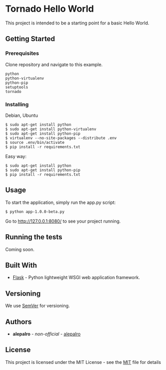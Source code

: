# Tornado Hello World

This project is intended to be a starting point for a basic Hello World.

## Getting Started

### Prerequisites

Clone repository and navigate to this example.

```
python
python-virtualenv
python-pip
setuptools
tornado
```

### Installing

Debian, Ubuntu

```
$ sudo apt-get install python
$ sudo apt-get install python-virtualenv
$ sudo apt-get install python-pip
$ virtualenv --no-site-packages --distribute .env
$ source .env/bin/activate
$ pip install -r requirements.txt
```

Easy way:

```
$ sudo apt-get install python
$ sudo apt-get install python-pip
$ pip install -r requirements.txt
```

## Usage

To start the application, simply run the app.py script:
```
$ python app-1.0.0-beta.py
```
Go to http://127.0.0.1:8080/ to see your project running.

## Running the tests

Coming soon.

## Built With

* [Flask](https://palletsprojects.com/p/flask/) - Python lightweight WSGI web application framework.

## Versioning

We use [SemVer](http://semver.org/) for versioning.

## Authors

* **alepalro** - *non-official* - [alepalro](https://github.com/kratark)

## License

This project is licensed under the MIT License - see the [MIT](https://opensource.org/licenses/MIT) file for details


